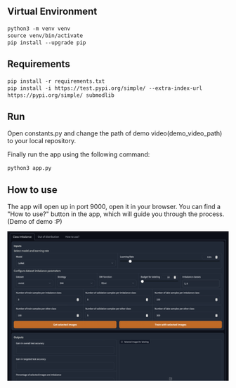 ## Virtual Environment

```
python3 -m venv venv
source venv/bin/activate
pip install --upgrade pip
```

## Requirements

```
pip install -r requirements.txt
pip install -i https://test.pypi.org/simple/ --extra-index-url https://pypi.org/simple/ submodlib
```

## Run

Open constants.py and change the path of demo video(demo_video_path) to your local repository.

Finally run the app using the following command:

```
python3 app.py
```

## How to use

The app will open up in port 9000, open it in your browser.
You can find a "How to use?" button in the app, which will guide you through the process. (Demo of demo :P)

![s1](images/s1.png "Screenshot 1")
